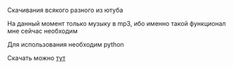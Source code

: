 Скачивания всякого разного из ютуба

На данный момент только музыку в mp3, ибо именно такой функционал мне сейчас необходим

Для использования необходим python

Скачать можно [тут](https://github.com/Rayness/YouTube-Downloader/releases/tag/v1.2.1-alpha)
